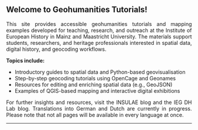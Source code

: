 <h2>Welcome to Geohumanities Tutorials!</h2>

<p align="justify">This site provides accessible geohumanities tutorials and mapping examples developed for teaching, research, and outreach at the Institute of European History in Mainz and Maastricht University. The materials support students, researchers, and heritage professionals interested in spatial data, digital history, and geocoding workflows.</p>

<strong>Topics include:</strong>
<ul>
<li>Introductory guides to spatial data and Python-based geovisualisation</li>
<li>Step-by-step geocoding tutorials using OpenCage and Geonames</li>
<li>Resources for editing and enriching spatial data (e.g., GeoJSON)</li>
<li>Examples of QGIS-based mapping and interactive digital exhibitions</li>
</ul>

<p align="justify">For further insights and resources, visit the INSULAE blog and the IEG DH Lab blog. Translations into German and Dutch are currently in progress. Please note that not all pages will be available in every language at once.</p>

<hr>